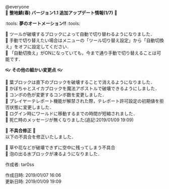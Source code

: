 @everyone   
:cherry_blossom:  **__整地鯖(春) バージョン1.1  追加アップデート情報(1/7)__** :cherry_blossom:  



:tools: **__夢のオートメーション!!__** :tools:  

:diamond_shape_with_a_dot_inside: ツールが破壊するブロックによって自動で切り替わるようになりました．  
:diamond_shape_with_a_dot_inside: 手動で切り替えたい場合はメニューの「ツール切り替え設定」から「自動切換え」をオフに設定してください．  
:diamond_shape_with_a_dot_inside: 「自動切換え」がONになっていても，今まで通り手動で切り替えることは可能です．  


:eyeglasses: **__その他の細かい変更点__** :eyeglasses:  

:diamond_shape_with_a_dot_inside: 葉ブロックは直下のブロックを破壊することで消えるようになりました．  
:diamond_shape_with_a_dot_inside: かぼちゃとスイカブロックを魔法アポストルで破壊できるようにしました．  
:diamond_shape_with_a_dot_inside: コンボの色が変更するコンボ数を変更しました．  
:diamond_shape_with_a_dot_inside: プレイヤーテレポート機能が解禁された際，テレポート許可設定の初期値を拒否状態に変更しました．  
:diamond_shape_with_a_dot_inside: ログイン時にワールドに移動するまでの時間が短縮されました．  
:diamond_shape_with_a_dot_inside: 死亡時のメッセージが無くなりました(追記:2019/01/09 19:09)  


:bow: **__不具合修正__** :bow:   
以下の不具合を修正いたしました．  

:diamond_shape_with_a_dot_inside: 草や花などが破壊できずに空中に残ってしまう不具合  
:diamond_shape_with_a_dot_inside: 泡の出る水ブロックが凍るようになりました．  



作成者: tar0ss  

作成日時: 2019/01/07 16:06  
更新日時: 2019/01/09 19:09  